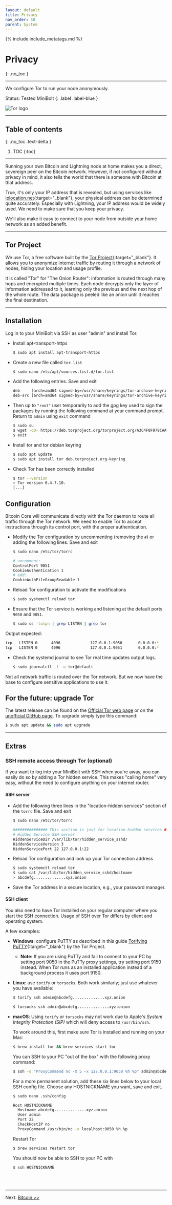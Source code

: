 ```yaml
---
layout: default
title: Privacy
nav_order: 50
parent: System
---
```

<!-- markdownlint-disable MD014 MD022 MD025 MD033 MD040 -->

{% include include_metatags.md %}

# Privacy

{: .no_toc }

---

We configure Tor to run your node anonymously.

Status: Tested MiniBolt
{: .label .label-blue }

![Tor logo](../../images/tor-logo.png)

---

## Table of contents
{: .no_toc .text-delta }

1. TOC
{:toc}

---

Running your own Bitcoin and Lightning node at home makes you a direct, sovereign peer on the Bitcoin network.
However, if not configured without privacy in mind, it also tells the world that there is someone with Bitcoin at that address.

True, it's only your IP address that is revealed, but using services like [iplocation.net](https://www.iplocation.net){:target="_blank"}, your physical address can be determined quite accurately.
Especially with Lightning, your IP address would be widely used.
We need to make sure that you keep your privacy.

We'll also make it easy to connect to your node from outside your home network as an added benefit.

---

## Tor Project

We use Tor, a free software built by the [Tor Project](https://www.torproject.org){:target="_blank"}.
It allows you to anonymize internet traffic by routing it through a network of nodes, hiding your location and usage profile.

It is called "Tor" for "The Onion Router": information is routed through many hops and encrypted multiple times.
Each node decrypts only the layer of information addressed to it, learning only the previous and the next hop of the whole route. The data package is peeled like an onion until it reaches the final destination.

---

## Installation

Log in to your MiniBolt via SSH as user "admin" and install Tor.

* Install apt-transport-https

  ```sh
  $ sudo apt install apt-transport-https
  ```

* Create a new file called `tor.list`
  
  ```sh
  $ sudo nano /etc/apt/sources.list.d/tor.list
  ```

* Add the following entries. Save and exit

  ```sh
  deb     [arch=amd64 signed-by=/usr/share/keyrings/tor-archive-keyring.gpg] https://deb.torproject.org/torproject.org jammy main
  deb-src [arch=amd64 signed-by=/usr/share/keyrings/tor-archive-keyring.gpg] https://deb.torproject.org/torproject.org jammy main
  ```

* Then up to `"root"` user temporarily to add the gpg key used to sign the packages by running the following command at your command prompt. Return to `admin` using `exit` command

  ```sh
  $ sudo su
  $ wget -qO- https://deb.torproject.org/torproject.org/A3C4F0F979CAA22CDBA8F512EE8CBC9E886DDD89.asc | gpg --dearmor | tee /usr/share/keyrings/tor-archive-keyring.gpg >/dev/null
  $ exit
  ```

* Install tor and tor debian keyring

   ```sh
   $ sudo apt update
   $ sudo apt install tor deb.torproject.org-keyring
   ```

* Check Tor has been correctly installed

  ```sh
  $ tor --version
  > Tor version 0.4.7.10.
  [...]
  ```

## Configuration

Bitcoin Core will communicate directly with the Tor daemon to route all traffic through the Tor network.
We need to enable Tor to accept instructions through its control port, with the proper authentication.

* Modify the Tor configuration by uncommenting (removing the `#`) or adding the following lines.
Save and exit

  ```sh
  $ sudo nano /etc/tor/torrc
  ```

  ```sh
  # uncomment:
  ControlPort 9051
  CookieAuthentication 1
  # add:
  CookieAuthFileGroupReadable 1
  ```

* Reload Tor configuration to activate the modifications

  ```sh
  $ sudo systemctl reload tor
  ```

* Ensure that the Tor service is working and listening at the default ports `9050` and `9051`.

  ```sh
  $ sudo ss -tulpn | grep LISTEN | grep tor
  ```

Output expected:

  ```sh
  tcp   LISTEN 0      4096             127.0.0.1:9050       0.0.0.0:*    users:(("tor",pid=795,fd=6))
  tcp   LISTEN 0      4096             127.0.0.1:9051       0.0.0.0:*    users:(("tor",pid=795,fd=7))
  ```

* Check the systemd journal to see Tor real time updates output logs.
  
  ```sh
  $ sudo journalctl -f -u tor@default
  ```

Not all network traffic is routed over the Tor network.
But we now have the base to configure sensitive applications to use it.

## For the future: upgrade Tor

The latest release can be found on the [Official Tor web page](https://gitweb.torproject.org/tor.git/plain/ChangeLog) or on the [unofficial GitHub page](https://github.com/torproject/tor/tags). To upgrade simply type this command:

  ```sh
  $ sudo apt update && sudo apt upgrade
  ```

---

## Extras

### SSH remote access through Tor (optional)

If you want to log into your MiniBolt with SSH when you're away, you can easily do so by adding a Tor hidden service.
This makes "calling home" very easy, without the need to configure anything on your internet router.

#### SSH server

* Add the following three lines in the "location-hidden services" section of the `torrc` file.
Save and exit

  ```sh
  $ sudo nano /etc/tor/torrc
  ```

  ```sh
  ############### This section is just for location-hidden services ###
  # Hidden Service SSH server
  HiddenServiceDir /var/lib/tor/hidden_service_sshd/
  HiddenServiceVersion 3
  HiddenServicePort 22 127.0.0.1:22
  ```

* Reload Tor configuration and look up your Tor connection address

  ```sh
  $ sudo systemctl reload tor
  $ sudo cat /var/lib/tor/hidden_service_sshd/hostname
  > abcdefg..............xyz.onion
  ```

* Save the Tor address in a secure location, e.g., your password manager.

#### SSH client

You also need to have Tor installed on your regular computer where you start the SSH connection.
Usage of SSH over Tor differs by client and operating system.

A few examples:

* **Windows**: configure PuTTY as described in this guide [Torifying PuTTY](https://gitlab.torproject.org/legacy/trac/-/wikis/doc/TorifyHOWTO/Putty){:target="_blank"} by the Tor Project.

  * **Note:** If you are using PuTTy and fail to connect to your PC by setting port 9050 in the PuTTy proxy settings, try setting port 9150 instead. When Tor runs as an installed application instead of a background process it uses port 9150.

* **Linux**: use `torify` or `torsocks`.
  Both work similarly; just use whatever you have available:

  ```sh
  $ torify ssh admin@abcdefg..............xyz.onion
  ```

  ```sh
  $ torsocks ssh admin@abcdefg..............xyz.onion
  ```

* **macOS**: Using `torify` or `torsocks` may not work due to Apple's *System Integrity Protection (SIP)* which will deny access to `/usr/bin/ssh`.

  To work around this, first make sure Tor is installed and running on your Mac:

  ```sh
  $ brew install tor && brew services start tor
  ```

  You can SSH to your PC "out of the box" with the following proxy command:

  ```sh
  $ ssh -o "ProxyCommand nc -X 5 -x 127.0.0.1:9050 %h %p" admin@abcdefg..............xyz.onion
  ```

  For a more permanent solution, add these six lines below to your local SSH config file. Choose any HOSTNICKNAME you want, save and exit.

  ```sh
  $ sudo nano .ssh/config
  ```

  ```sh
  Host HOSTNICKNAME
    Hostname abcdefg..............xyz.onion
    User admin
    Port 22
    CheckHostIP no
    ProxyCommand /usr/bin/nc -x localhost:9050 %h %p
  ```

  Restart Tor

  ```sh
  $ brew services restart tor
  ```

  You should now be able to SSH to your PC with

  ```sh
  $ ssh HOSTNICKNAME
  ```

<br /><br />

---

Next: [Bitcoin >>](../bitcoin/index.md)